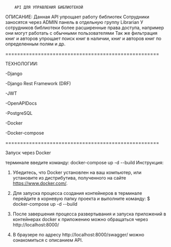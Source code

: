 ﻿        API ДЛЯ УПРАВЛЕНИЯ БИБЛИОТЕКОЙ

ОПИСАНИЕ:
Данная API упрощает работу библиотек
Сотрудники заносятся через ADMIN панель в отдельную группу Librarian
У сотрудников библиотеки более расширенные права доступа,
например они могут работать с обычными пользователями
Так же фильтрация книг и авторов упрощает поиск книг в наличии,
книг и авторов книг по определенным полям и др. 


====================================================

ТЕХНОЛОГИИ:

-Django 

-Django Rest Framework (DRF)

-JWT

-OpenAPIDocs

-PostgreSQL

-Docker

-Docker-compose
 

====================================================


Запуск через Docker

терминале введите команду: docker-compose up -d --build
Инструкция:

1. Убедитесь, что Docker установлен на ваш компьютер, или установите из дистрибутива, полученного на сайте https://www.docker.com/. 

2. Для запуска процесса создания контейнеров в терминале перейдите в корневую папку проекта и выполните команду:
$ docker-compose up -d --build

3. После завершения процесса развертывания и запуска приложений в контейнерах docker  к приложению можно обращаться через http://localhost:8000/

4. В браузере по адресу http://localhost:8000/swagger/ можно ознакомиться с описанием API.



